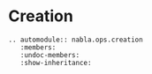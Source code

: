 # Creation

```{eval-rst}
.. automodule:: nabla.ops.creation
   :members:
   :undoc-members:
   :show-inheritance:
```
